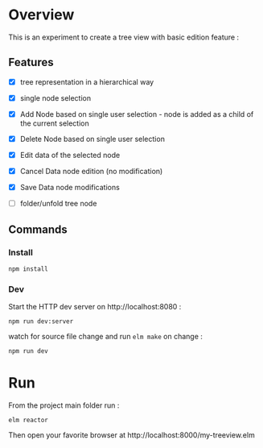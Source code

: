 # Overview

This is an experiment to create a tree view with basic edition feature :


## Features

- [x] tree representation in a hierarchical way
- [x] single node selection
- [x] Add Node based on single user selection - node is added as a child of the current selection
- [x] Delete Node based on single user selection
- [x] Edit data of the selected node
- [x] Cancel Data node edition (no modification)
- [x] Save Data node modifications
- [ ] folder/unfold tree node


## Commands

### Install
```
npm install
```

### Dev
Start the HTTP dev server on http://localhost:8080 :
```
npm run dev:server
```

watch for source file change and run `elm make` on change :

```
npm run dev
```


# Run

From the project main folder run :
```
elm reactor
```

Then open your favorite browser at http://localhost:8000/my-treeview.elm
